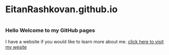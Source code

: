 # EitanRashkovan.github.io
# <h3> Hello Welcome to my GitHub pages
  I have a website if you would like to learn more about me.
  [click here to visit my wesite](https://EitanRashkovan.github.io/)
